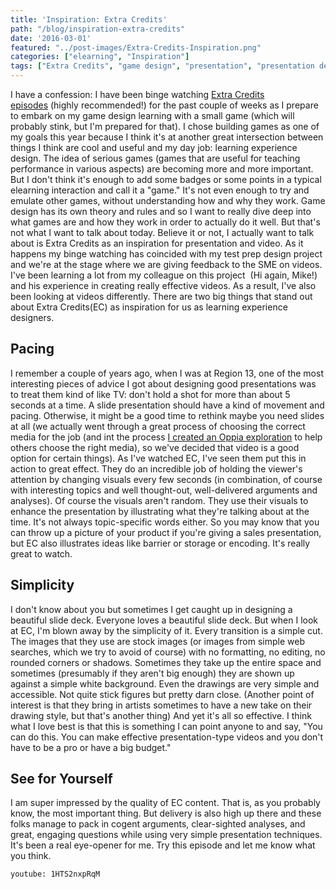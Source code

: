 ```yaml
---
title: 'Inspiration: Extra Credits'
path: "/blog/inspiration-extra-credits"
date: '2016-03-01'
featured: "../post-images/Extra-Credits-Inspiration.png"
categories: ["elearning", "Inspiration"]
tags: ["Extra Credits", "game design", "presentation", "presentation design", "video"]
---
```


I have a confession: I have been binge watching [Extra Credits episodes](http://extra-credits.net/) (highly recommended!) for the past couple of weeks as I prepare to embark on my game design learning with a small game (which will probably stink, but I'm prepared for that). I chose building games as one of my goals this year because I think it's at another great intersection between things I think are cool and useful and my day job: learning experience design. The idea of serious games (games that are useful for teaching performance in various aspects) are becoming more and more important. But I don't think it's enough to add some badges or some points in a typical elearning interaction and call it a "game." It's not even enough to try and emulate other games, without understanding how and why they work. Game design has its own theory and rules and so I want to really dive deep into what games are and how they work in order to actually do it well. But that's not what I want to talk about today. Believe it or not, I actually want to talk about is Extra Credits as an inspiration for presentation and video. As it happens my binge watching has coincided with my test prep design project and we're at the stage where we are giving feedback to the SME on videos. I've been learning a lot from my colleague on this project  (Hi again, Mike!) and his experience in creating really effective videos. As a result, I've also been looking at videos differently. There are two big things that stand out about Extra Credits(EC) as inspiration for us as learning experience designers.

## Pacing

I remember a couple of years ago, when I was at Region 13, one of the most interesting pieces of advice I got about designing good presentations was to treat them kind of like TV: don't hold a shot for more than about 5 seconds at a time. A slide presentation should have a kind of movement and pacing. Otherwise, it might be a good time to rethink maybe you need slides at all (we actually went through a great process of choosing the correct media for the job (and int the process [I created an Oppia exploration](/blog/diving-into-oppia/) to help others choose the right media), so we've decided that video is a good option for certain things). As I've watched EC, I've seen them put this in action to great effect. They do an incredible job of holding the viewer's attention by changing visuals every few seconds (in combination, of course with interesting topics and well thought-out, well-delivered arguments and analyses). Of course the visuals aren't random. They use their visuals to enhance the presentation by illustrating what they're talking about at the time. It's not always topic-specific words either. So you may know that you can throw up a picture of your product if you're giving a sales presentation, but EC also illustrates ideas like barrier or storage or encoding. It's really great to watch.

## Simplicity

I don't know about you but sometimes I get caught up in designing a beautiful slide deck. Everyone loves a beautiful slide deck. But when I look at EC, I'm blown away by the simplicity of it. Every transition is a simple cut. The images that they use are stock images (or images from simple web searches, which we try to avoid of course) with no formatting, no editing, no rounded corners or shadows. Sometimes they take up the entire space and sometimes (presumably if they aren't big enough) they are shown up against a simple white background. Even the drawings are very simple and accessible. Not quite stick figures but pretty darn close. (Another point of interest is that they bring in artists sometimes to have a new take on their drawing style, but that's another thing) And yet it's all so effective. I think what I love best is that this is something I can point anyone to and say, "You can do this. You can make effective presentation-type videos and you don't have to be a pro or have a big budget."

## See for Yourself

I am super impressed by the quality of EC content. That is, as you probably know, the most important thing. But delivery is also high up there and these folks manage to pack in cogent arguments, clear-sighted analyses, and great, engaging questions while using very simple presentation techniques. It's been a real eye-opener for me. Try this episode and let me know what you think.

`youtube: 1HTS2nxpRqM`
